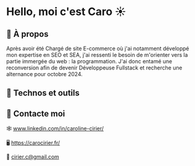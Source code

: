 # Hello, moi c'est Caro ☀

<!-- ==> Bannière de présentation -->

## 🔭 À propos
Après avoir été Chargé de site E-commerce où j'ai notamment développé mon expertise en SEO et SEA, j'ai ressenti le besoin de m'orienter vers la partie immergée du web : la programmation. J'ai donc entamé une reconversion afin de devenir Développeuse Fullstack et recherche une alternance pour octobre 2024.

## 🚀 Technos et outils

<!-- ==> images de technos -->

## 💌 Contacte moi
🕸 www.linkedin.com/in/caroline-cirier/

🖥  https://carocirier.fr/

🦉 cirier.c@gmail.com
 
